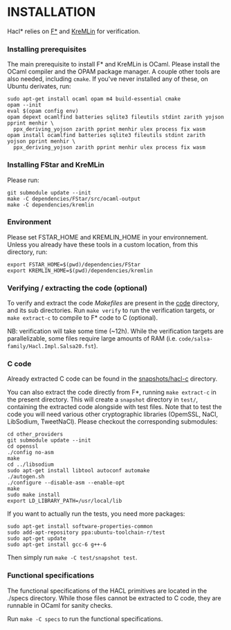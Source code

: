 # INSTALLATION

Hacl* relies on [F*](https://github.com/FStarLang/FStar) and
[KreMLin](https://github.com/FStarLang/kremlin) for verification.

### Installing prerequisites

The main prerequisite to install F* and KreMLin is OCaml. Please install the
OCaml compiler and the OPAM package manager. A couple other tools are also
needed, including `cmake`. If you've never installed any of these, on Ubuntu
derivates, run:

```
sudo apt-get install ocaml opam m4 build-essential cmake
opam --init
eval $(opam config env)
opam depext ocamlfind batteries sqlite3 fileutils stdint zarith yojson pprint menhir \
  ppx_deriving_yojson zarith pprint menhir ulex process fix wasm
opam install ocamlfind batteries sqlite3 fileutils stdint zarith yojson pprint menhir \
  ppx_deriving_yojson zarith pprint menhir ulex process fix wasm
```

### Installing FStar and KreMLin

Please run:

```
git submodule update --init
make -C dependencies/FStar/src/ocaml-output
make -C dependencies/kremlin
```

### Environment

Please set FSTAR_HOME and KREMLIN_HOME in your environnement. Unless you already
have these tools in a custom location, from this directory, run:

```
export FSTAR_HOME=$(pwd)/dependencies/FStar
export KREMLIN_HOME=$(pwd)/dependencies/kremlin
```

### Verifying / extracting the code (optional)

To verify and extract the code *Makefiles* are present in the [code](code)
directory, and its sub directories. Run `make verify` to run the verification
targets, or `make extract-c` to compile to F* code to C (optional).

NB: verification will take some time (~12h). While the verification targets are
parallelizable, some files require large amounts of RAM (i.e.
`code/salsa-family/Hacl.Impl.Salsa20.fst`).

### C code

Already extracted C code can be found in the [snapshots/hacl-c](snapshots/hacl-c) directory.

You can also extract the code directly from F*, running `make extract-c` in the
present directory.
This will create a `snapshot` directory in `test/`, containing the extracted code alongside with test files.
Note that to test the code you will need various other cryptographic libraries (OpemSSL, NaCl, LibSodium, TweetNaCl). Please checkout the corresponding submodules:

```
cd other_providers
git submodule update --init
cd openssl
./config no-asm
make
cd ../libsodium
sudo apt-get install libtool autoconf automake
./autogen.sh
./configure --disable-asm --enable-opt
make
sudo make install
export LD_LIBRARY_PATH=/usr/local/lib
```

If you want to actually run the tests, you need more packages:

```
sudo apt-get install software-properties-common
sudo add-apt-repository ppa:ubuntu-toolchain-r/test
sudo apt-get update
sudo apt-get install gcc-6 g++-6
```

Then simply run `make -C test/snapshot test`.

### Functional specifications

The functional specifications of the HACL primitives are located in the ./specs directory.
While those files cannot be extracted to C code, they are runnable in OCaml for sanity checks.

Run `make -C specs` to run the functional specifications.

